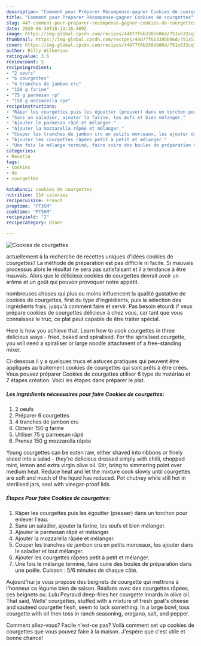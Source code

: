 ```yaml
---
description: "Comment pour Préparer Récompense-gagner Cookies de courgettes"
title: "Comment pour Préparer Récompense-gagner Cookies de courgettes"
slug: 447-comment-pour-preparer-recompense-gagner-cookies-de-courgettes
date: 2020-06-30T18:13:16.409Z
image: https://img-global.cpcdn.com/recipes/44077f6b338bb06d/751x532cq70/cookies-de-courgettes-photo-principale-de-la-recette.jpg
thumbnail: https://img-global.cpcdn.com/recipes/44077f6b338bb06d/751x532cq70/cookies-de-courgettes-photo-principale-de-la-recette.jpg
cover: https://img-global.cpcdn.com/recipes/44077f6b338bb06d/751x532cq70/cookies-de-courgettes-photo-principale-de-la-recette.jpg
author: Billy Wilkerson
ratingvalue: 3.6
reviewcount: 5
recipeingredient:
- "2 oeufs"
- "6 courgettes"
- "4 tranches de jambon cru"
- "150 g farine"
- "75 g parmesan rp"
- "150 g mozzarella rpe"
recipeinstructions:
- "Râper les courgettes puis les égoutter (presser) dans un torchon pour enlever l&#39;eau."
- "Sans un saladier, ajouter la farine, les œufs et bien mélanger."
- "Ajouter le parmesan râpé et mélanger."
- "Ajouter la mozzarella râpée et mélanger."
- "Couper les tranches de jambon cru en petits morceaux, les ajouter dans le saladier et tout mélanger."
- "Ajouter les courgettes râpées petit à petit et mélanger."
- "Une fois le mélange terminé, faire cuire des boules de préparation dans une poêle. Cuisson : 5/6 minutes de chaque côté."
categories:
- Recette
tags:
- cookies
- de
- courgettes

katakunci: cookies de courgettes 
nutrition: 214 calories
recipecuisine: French
preptime: "PT35M"
cooktime: "PT58M"
recipeyield: "2"
recipecategory: Dîner

---
```



![Cookies de courgettes](https://img-global.cpcdn.com/recipes/44077f6b338bb06d/751x532cq70/cookies-de-courgettes-photo-principale-de-la-recette.jpg)

actuellement à la recherche de recettes uniques d'idées cookies de courgettes? La méthode de préparation est pas difficile ni facile. Si mauvais processus alors le résultat ne sera pas satisfaisant et il a tendance à être mauvais. Alors que le délicieux cookies de courgettes devrait avoir un arôme et un goût qui pouvoir provoquer notre appétit.

nombreuses choses qui plus ou moins influencent la qualité gustative de cookies de courgettes, first du type d'ingrédients, puis la sélection des ingrédients frais, jusqu'à comment faire et servir. Pas besoin étourdi if veux prépare cookies de courgettes délicieux à chez vous, car tant que vous connaissez le truc, ce plat peut capable de être traiter spécial.

Here is how you achieve that. Learn how to cook courgettes in three delicious ways - fried, baked and spiralised. For the sprialised courgette, you will need a spiraliser or large noodle attachment of a free-standing mixer.


Ci-dessous il y a quelques trucs et astuces pratiques qui peuvent être appliqués au traitement cookies de courgettes qui sont prêts à être créés. Vous pouvez préparer Cookies de courgettes utiliser 6 type de matériau et 7 étapes création. Voici les étapes dans préparer le plat.

<!--inarticleads1-->

##### Les ingrédients nécessaires pour faire Cookies de courgettes:

1.  2 oeufs
1. Préparer 6 courgettes
1.  4 tranches de jambon cru
1. Obtenir 150 g farine
1. Utiliser 75 g parmesan râpé
1. Prenez 150 g mozzarella râpée


Young courgettes can be eaten raw, either shaved into ribbons or finely sliced into a salad - they&#39;re delicious dressed simply with chilli, chopped mint, lemon and extra virgin olive oil. Stir, bring to simmering point over medium heat. Reduce heat and let the mixture cook slowly until courgettes are soft and much of the liquid has reduced. Pot chutney while still hot in sterilised jars, seal with vinegar-proof lids. 

<!--inarticleads2-->

##### Étapes Pour faire Cookies de courgettes:

1. Râper les courgettes puis les égoutter (presser) dans un torchon pour enlever l&#39;eau.
1. Sans un saladier, ajouter la farine, les œufs et bien mélanger.
1. Ajouter le parmesan râpé et mélanger.
1. Ajouter la mozzarella râpée et mélanger.
1. Couper les tranches de jambon cru en petits morceaux, les ajouter dans le saladier et tout mélanger.
1. Ajouter les courgettes râpées petit à petit et mélanger.
1. Une fois le mélange terminé, faire cuire des boules de préparation dans une poêle. Cuisson : 5/6 minutes de chaque côté.


Aujourd&#39;hui je vous propose des beignets de courgette qui mettrons à l&#39;honneur ce légume bien de saison. Réalisés avec des courgettes râpées, ces beignets ou. Lulu Peyraud deep-fries her courgette innards in olive oil. That said, Wells&#39; courgettes, stuffed with a mixture of fresh goat&#39;s cheese and sauteed courgette flesh, seem to lack something. In a large bowl, toss courgette with oil then toss in ranch seasoning, oregano, salt, and pepper. 


Comment allez-vous? Facile n'est-ce pas? Voilà comment set up cookies de courgettes que vous pouvez faire à la maison. J'espère que c'est utile et bonne chance!
